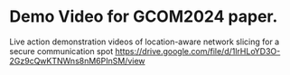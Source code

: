 # Demo Video for GCOM2024 paper.

Live action demonstration videos of location-aware network slicing for a secure communication spot
https://drive.google.com/file/d/1lrHLoYD3O-2Gz9cQwKTNWns8nM6PInSM/view
